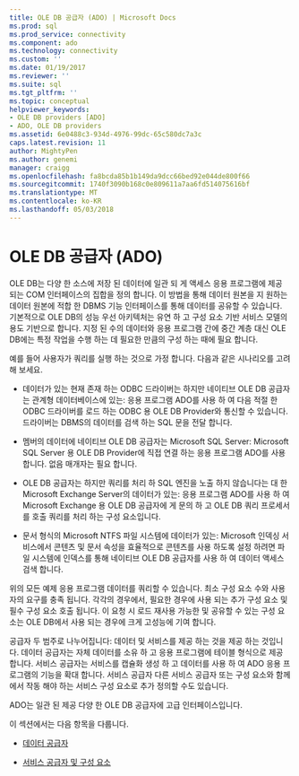 ```yaml
---
title: OLE DB 공급자 (ADO) | Microsoft Docs
ms.prod: sql
ms.prod_service: connectivity
ms.component: ado
ms.technology: connectivity
ms.custom: ''
ms.date: 01/19/2017
ms.reviewer: ''
ms.suite: sql
ms.tgt_pltfrm: ''
ms.topic: conceptual
helpviewer_keywords:
- OLE DB providers [ADO]
- ADO, OLE DB providers
ms.assetid: 6e0488c3-934d-4976-99dc-65c580dc7a3c
caps.latest.revision: 11
author: MightyPen
ms.author: genemi
manager: craigg
ms.openlocfilehash: fa8bcda85b1b149da9dcc66bed92e044de800f66
ms.sourcegitcommit: 1740f3090b168c0e809611a7aa6fd514075616bf
ms.translationtype: MT
ms.contentlocale: ko-KR
ms.lasthandoff: 05/03/2018
---
```

# <a name="ole-db-providers-ado"></a>OLE DB 공급자 (ADO)
OLE DB는 다양 한 소스에 저장 된 데이터에 일관 되 게 액세스 응용 프로그램에 제공 되는 COM 인터페이스의 집합을 정의 합니다. 이 방법을 통해 데이터 원본을 지 원하는 데이터 원본에 적합 한 DBMS 기능 인터페이스를 통해 데이터를 공유할 수 있습니다. 기본적으로 OLE DB의 성능 우선 아키텍처는 유연 하 고 구성 요소 기반 서비스 모델의 용도 기반으로 합니다. 지정 된 수의 데이터와 응용 프로그램 간에 중간 계층 대신 OLE DB에는 특정 작업을 수행 하는 데 필요한 만큼의 구성 하는 때에 필요 합니다.  
  
 예를 들어 사용자가 쿼리를 실행 하는 것으로 가정 합니다. 다음과 같은 시나리오를 고려해 보세요.  
  
-   데이터가 있는 현재 존재 하는 ODBC 드라이버는 하지만 네이티브 OLE DB 공급자는 관계형 데이터베이스에 있는: 응용 프로그램 ADO를 사용 하 여 다음 적절 한 ODBC 드라이버를 로드 하는 ODBC 용 OLE DB Provider와 통신할 수 있습니다. 드라이버는 DBMS의 데이터를 검색 하는 SQL 문을 전달 합니다.  
  
-   멤버의 데이터에 네이티브 OLE DB 공급자는 Microsoft SQL Server: Microsoft SQL Server 용 OLE DB Provider에 직접 연결 하는 응용 프로그램 ADO를 사용 합니다. 없음 매개자는 필요 합니다.  
  
-   OLE DB 공급자는 하지만 쿼리를 처리 하 SQL 엔진을 노출 하지 않습니다는 대 한 Microsoft Exchange Server의 데이터가 있는: 응용 프로그램 ADO를 사용 하 여 Microsoft Exchange 용 OLE DB 공급자에 게 문의 하 고 OLE DB 쿼리 프로세서를 호출 쿼리를 처리 하는 구성 요소입니다.  
  
-   문서 형식의 Microsoft NTFS 파일 시스템에 데이터가 있는: Microsoft 인덱싱 서비스에서 콘텐츠 및 문서 속성을 효율적으로 콘텐츠를 사용 하도록 설정 하려면 파일 시스템에 인덱스를 통해 네이티브 OLE DB 공급자를 사용 하 여 데이터 액세스 검색 합니다.  
  
 위의 모든 예제 응용 프로그램 데이터를 쿼리할 수 있습니다. 최소 구성 요소 수와 사용자의 요구를 충족 됩니다. 각각의 경우에서, 필요한 경우에 사용 되는 추가 구성 요소 및 필수 구성 요소 호출 됩니다. 이 요청 시 로드 재사용 가능한 및 공유할 수 있는 구성 요소는 OLE DB에서 사용 되는 경우에 크게 고성능에 기여 합니다.  
  
 공급자 두 범주로 나누어집니다: 데이터 및 서비스를 제공 하는 것을 제공 하는 것입니다. 데이터 공급자는 자체 데이터를 소유 하 고 응용 프로그램에 테이블 형식으로 제공 합니다. 서비스 공급자는 서비스를 캡슐화 생성 하 고 데이터를 사용 하 여 ADO 응용 프로그램의 기능을 확대 합니다. 서비스 공급자 다른 서비스 공급자 또는 구성 요소와 함께에서 작동 해야 하는 서비스 구성 요소로 추가 정의할 수도 있습니다.  
  
 ADO는 일관 된 제공 다양 한 OLE DB 공급자에 고급 인터페이스입니다.  
  
 이 섹션에서는 다음 항목을 다룹니다.  
  
-   [데이터 공급자](../../../ado/guide/data/data-providers.md)  
  
-   [서비스 공급자 및 구성 요소](../../../ado/guide/data/service-providers-and-components.md)

